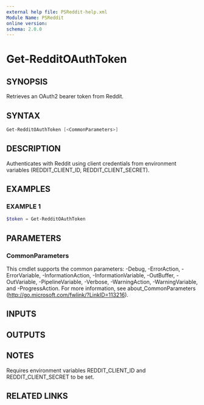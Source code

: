 ```yaml
---
external help file: PSReddit-help.xml
Module Name: PSReddit
online version:
schema: 2.0.0
---
```


# Get-RedditOAuthToken

## SYNOPSIS

Retrieves an OAuth2 bearer token from Reddit.

## SYNTAX

```powershell
Get-RedditOAuthToken [<CommonParameters>]
```

## DESCRIPTION

Authenticates with Reddit using client credentials from environment variables (REDDIT_CLIENT_ID, REDDIT_CLIENT_SECRET).

## EXAMPLES

### EXAMPLE 1

```powershell
$token = Get-RedditOAuthToken
```

## PARAMETERS

### CommonParameters

This cmdlet supports the common parameters: -Debug, -ErrorAction, -ErrorVariable, -InformationAction, -InformationVariable, -OutBuffer, -OutVariable, -PipelineVariable, -Verbose, -WarningAction, -WarningVariable, and -ProgressAction. 
For more information, see about_CommonParameters (http://go.microsoft.com/fwlink/?LinkID=113216).

## INPUTS

## OUTPUTS

## NOTES

Requires environment variables REDDIT_CLIENT_ID and REDDIT_CLIENT_SECRET to be set.

## RELATED LINKS
